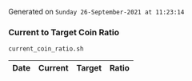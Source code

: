 Generated on `Sunday 26-September-2021 at 11:23:14`

### Current to Target Coin Ratio
`current_coin_ratio.sh`

Date|Current|Target|Ratio
---|---|---|---
